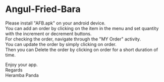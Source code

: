 # Angul-Fried-Bara
Please install "AFB.apk" on your android device.\
You can add an order by clicking on the item in the menu and set quantity with the increment or decrement buttons.\
For checking the order, navigate through the "MY Order" activity.\
You can update the order by simply clicking on order.\
Then you can Delete the order by clicking on order for a short duration of time.


Enjoy your app.\
Regards \
Heramba Panda
